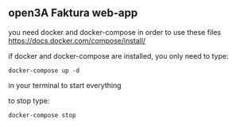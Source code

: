 ## open3A Faktura web-app

you need docker and docker-compose in order to use these files
https://docs.docker.com/compose/install/

if docker and docker-compose are installed, you only need to type:

    docker-compose up -d

in your terminal to start everything

to stop type:

    docker-compose stop

